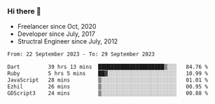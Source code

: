 ### Hi there 👋

- Freelancer since Oct, 2020
- Developer since July, 2017
- Structral Engineer since July, 2012

<!--START_SECTION:waka-->

```txt
From: 22 September 2023 - To: 29 September 2023

Dart         39 hrs 13 mins  █████████████████████▒░░░   84.76 %
Ruby         5 hrs 5 mins    ██▓░░░░░░░░░░░░░░░░░░░░░░   10.99 %
JavaScript   28 mins         ▒░░░░░░░░░░░░░░░░░░░░░░░░   01.01 %
Ezhil        26 mins         ▒░░░░░░░░░░░░░░░░░░░░░░░░   00.95 %
GDScript3    24 mins         ▒░░░░░░░░░░░░░░░░░░░░░░░░   00.88 %
```

<!--END_SECTION:waka-->
